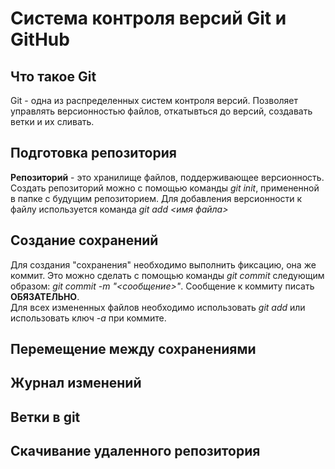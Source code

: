 # Система контроля версий Git и GitHub

## Что такое Git
Git - одна из распределенных систем контроля версий. Позволяет управлять версионностью файлов, откатывться до версий, создавать ветки и их сливать. 
 
## Подготовка репозитория
**Репозиторий** - это хранилище файлов, поддерживающее версионность.
Создать репозиторий можно с помощью команды *git init*, примененной в папке с будущим репозиторием.
Для добавления версионности к файлу используется команда *git add <имя файла>* 

## Создание сохранений
Для создания "сохранения" необходимо выполнить фиксацию, она же коммит. Это можно сделать с помощью команды *git commit* следующим образом: *git commit -m "<сообщение>"*. Сообщение к коммиту писать **ОБЯЗАТЕЛЬНО**.  
Для всех измененных файлов необходимо использовать *git add* или использовать ключ *-а* при коммите.
## Перемещение между сохранениями

## Журнал изменений

## Ветки в git

## Скачивание удаленного репозитория
